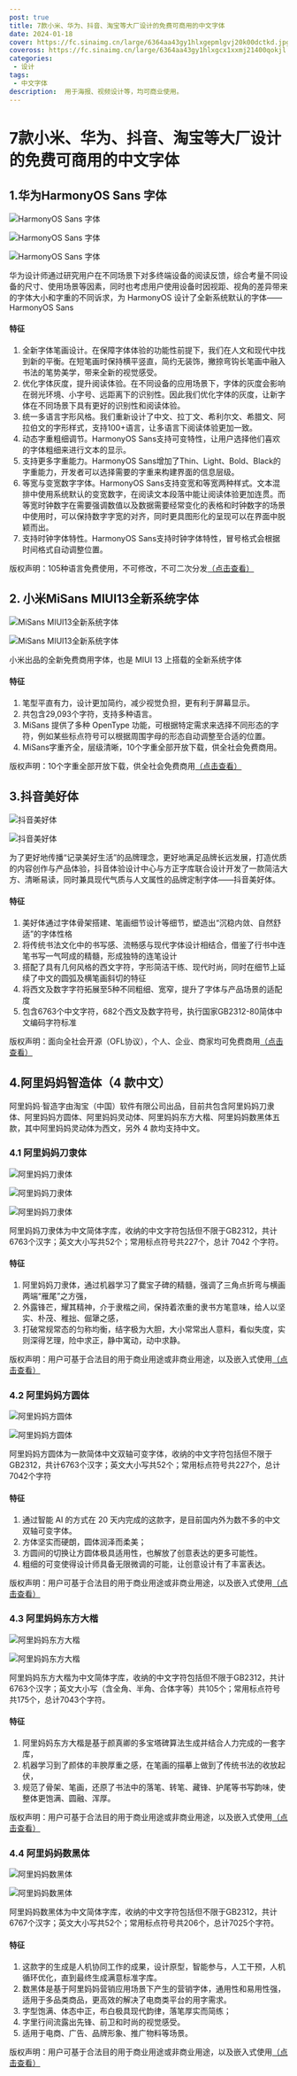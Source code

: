 ```yaml
---
post: true
title: 7款小米、华为、抖音、淘宝等大厂设计的免费可商用的中文字体
date: 2024-01-18
cover: https://fc.sinaimg.cn/large/6364aa43gy1hlxgepmlgvj20k00dctkd.jpg
coveross: https://fc.sinaimg.cn/large/6364aa43gy1hlxgcx1xxmj21400qokjl.jpg
categories:
 - 设计
tags:
 - 中文字体
description:  用于海报、视频设计等，均可商业使用。
---
```

# 7款小米、华为、抖音、淘宝等大厂设计的免费可商用的中文字体



## 1.华为HarmonyOS Sans 字体
![HarmonyOS Sans 字体](https://fc.sinaimg.cn/large/6364aa43gy1hlxg58m6w3j21z40m8dis.jpg)

![HarmonyOS Sans 字体](https://fc.sinaimg.cn/large/6364aa43gy1hlxg5ko45cj21z42x8alh.jpg)

![HarmonyOS Sans 字体](https://fc.sinaimg.cn/large/6364aa43gy1hlxg5x3mh3j24js2gohdt.jpg)

华为设计师通过研究用户在不同场景下对多终端设备的阅读反馈，综合考量不同设备的尺寸、使用场景等因素，同时也考虑用户使用设备时因视距、视角的差异带来的字体大小和字重的不同诉求，为 HarmonyOS 设计了全新系统默认的字体——HarmonyOS Sans

#### 特征
1. 全新字体笔画设计。在保障字体体验的功能性前提下，我们在人文和现代中找到新的平衡。在短笔画时保持横平竖直，简约无装饰，撇捺弯钩长笔画中融入书法的笔势美学，带来全新的视觉感受。
2. 优化字体灰度，提升阅读体验。在不同设备的应用场景下，字体的灰度会影响在弱光环境、小字号、远距离下的识别性。因此我们优化字体的灰度，让新字体在不同场景下具有更好的识别性和阅读体验。
3. 统一多语言字形风格。我们重新设计了中文、拉丁文、希利尔文、希腊文、阿拉伯文的字形样式，支持100+语言，让多语言下阅读体验更加一致。
4. 动态字重粗细调节。HarmonyOS Sans支持可变特性，让用户选择他们喜欢的字体粗细来进行文本的显示。
5. 支持更多字重能力。HarmonyOS Sans增加了Thin、Light、Bold、Black的字重能力，开发者可以选择需要的字重来构建界面的信息层级。
6. 等宽与变宽数字字体。HarmonyOS Sans支持变宽和等宽两种样式。文本混排中使用系统默认的变宽数字，在阅读文本段落中能让阅读体验更加连贯。而等宽时钟数字在需要强调数值以及数据需要经常变化的表格和时钟数字的场景中使用时，可以保持数字字宽的对齐，同时更具图形化的呈现可以在界面中脱颖而出。
7. 支持时钟字体特性。HarmonyOS Sans支持时钟字体特性，冒号格式会根据时间格式自动调整位置。

版权声明：105种语言免费使用，不可修改，不可二次分发[（点击查看）](https://developer.harmonyos.com/cn/harmonyos_design)


<ArticleLink via="post" :work="{
    title: '华为HarmonyOS Sans 字体',
    view: 'https://developer.huawei.com/images/download/general/HarmonyOS-Sans.zip',
    github: '',
    via: 'https://developer.huawei.com/consumer/cn/design/resource/',
    linkpan:'https://pan.baidu.com/s/1hKUr4vMbO-Twvim0-k40pg?pwd=uyv3',
    coveross: '',
    beecode: '',
    viewtit: '官方下载',
    wxwords: '',
    }" />


## 2. 小米MiSans MIUI13全新系统字体
![MiSans MIUI13全新系统字体](https://fc.sinaimg.cn/large/6364aa43gy1hlxf9huh9yj21r00zgdt2.jpg)

![MiSans MIUI13全新系统字体](https://fc.sinaimg.cn/large/6364aa43gy1hlxfa0fvznj21r00zgwmn.jpg)

小米出品的全新免费商用字体，也是 MIUI 13 上搭载的全新系统字体

#### 特征
1. 笔型平直有力，设计更加简约，减少视觉负担，更有利于屏幕显示。
2. 共包含29,093个字符，支持多种语言。
3. MiSans 提供了多种 OpenType 功能，可根据特定需求来选择不同形态的字符，例如某些标点符号可以根据周围字母的形态自动调整至合适的位置。
4. MiSans字重齐全，层级清晰，10个字重全部开放下载，供全社会免费商用。

版权声明：10个字重全部开放下载，供全社会免费商用[（点击查看）](https://web.vip.miui.com/page/info/mio/mio/detail?postId=33935854)

<ArticleLink via="post" :work="{
    title: 'MiSans MIUI13全新系统字体',
    view: 'https://cdn.cnbj1.fds.api.mi-img.com/vipmlmodel/font/MiSans/MiSans.zip',
    github: '',
    via: 'https://web.vip.miui.com/page/info/mio/mio/detail?postId=33935854',
    linkpan:'https://pan.baidu.com/s/19nH3jV6wKKRF_6ikLRhNPA?pwd=4kde',
    coveross: '',
    beecode: '',
    viewtit: '官方下载',
    wxwords: '',
    }" />

## 3.抖音美好体
![抖音美好体](https://fc.sinaimg.cn/large/6364aa43gy1hlxfb8gpnuj20u00gwgmd.jpg)

![抖音美好体](https://fc.sinaimg.cn/large/6364aa43gy1hlxfcw3vtrj20u00gvq3v.jpg)


为了更好地传播“记录美好生活”的品牌理念，更好地满足品牌长远发展，打造优质的内容创作与产品体验，抖音体验设计中心与方正字库联合设计开发了一款简洁大方、清晰易读，同时兼具现代气质与人文属性的品牌定制字体——抖音美好体。

#### 特征
1. 美好体通过字体骨架搭建、笔画细节设计等细节，塑造出“沉稳内敛、自然舒适”的字体性格
2. 将传统书法文化中的书写感、流畅感与现代字体设计相结合，借鉴了行书中连笔书写一气呵成的精髓，形成独特的连笔设计
3. 搭配了具有几何风格的西文字符，字形简洁干练、现代时尚，同时在细节上延续了中文的圆弧及横笔画斜切的特征
4. 将西文及数字字符拓展至5种不同粗细、宽窄，提升了字体与产品场景的适配度
5. 包含6763个中文字符，682个西文及数字符号，执行国家GB2312-80简体中文编码字符标准

版权声明：面向全社会开源（OFL协议），个人、企业、商家均可免费商用[（点击查看）](https://mp.weixin.qq.com/s/_Q_V3vR1nXJfM__GLYY4ZQ)


<ArticleLink via="post" :work="{
    title: '抖音美好体',
    view: 'https://mp.weixin.qq.com/s/_Q_V3vR1nXJfM__GLYY4ZQ',
    github: '',
    via: 'https://mp.weixin.qq.com/s/_Q_V3vR1nXJfM__GLYY4ZQ',
    linkpan:'https://pan.baidu.com/s/1pCuW4irPGNeVJhPiqWZZpg?pwd=tt8m',
    coveross: '',
    beecode: '',
    viewtit: '官方下载',
    wxwords: '',
    }" />


## 4.阿里妈妈智造体（4 款中文）

阿里妈妈·智造字由淘宝（中国）软件有限公司出品，目前共包含阿里妈妈刀隶体、阿里妈妈方圆体、阿里妈妈灵动体、阿里妈妈东方大楷、阿里妈妈数黑体五款，其中阿里妈妈灵动体为西文，另外 4 款均支持中文。

### 4.1 阿里妈妈刀隶体

![阿里妈妈刀隶体](https://fc.sinaimg.cn/large/6364aa43gy1hlxfdf47t4g21hc0ty7wk.jpg)

![阿里妈妈刀隶体](https://fc.sinaimg.cn/large/6364aa43gy1hlxff0v41oj21jk0rd44n.jpg)

![阿里妈妈刀隶体](https://fc.sinaimg.cn/large/6364aa43gy1hlxfji4pxrj21jk1357na.jpg)


阿里妈妈刀隶体为中文简体字库，收纳的中文字符包括但不限于GB2312，共计6763个汉字；英文大小写共52个；常用标点符号共227个，总计 7042 个字符。

#### 特征
1. 阿里妈妈刀隶体，通过机器学习了爨宝子碑的精髓，强调了三角点折弯与横画两端“雁尾”之方强，
2. 外露锋芒，耀其精神，介于隶楷之间，保持着浓重的隶书方笔意味，给人以坚实、朴茂、稚拙、倔犟之感，
3. 打破常规常态的匀称均衡，结字极为大胆，大小常常出人意料，看似失度，实则深得艺理，险中求正，静中寓动，动中求静。

版权声明：用户可基于合法目的用于商业用途或非商业用途，以及嵌入式使用[（点击查看）](https://www.iconfont.cn/fonts/detail?cnid=1ntUmJ7Q4Jhw)


<ArticleLink via="post" :work="{
    title: '阿里妈妈刀隶体',
    view: 'https://www.iconfont.cn/fonts/detail?cnid=1ntUmJ7Q4Jhw',
    github: '',
    via: 'https://www.iconfont.cn/fonts/detail?cnid=1ntUmJ7Q4Jhw',
    linkpan:'https://pan.baidu.com/s/1TqN7YQXjHJ-nRSzGzKqkeQ?pwd=fvyj',
    coveross: '',
    beecode: '',
    viewtit: '官方下载',
    wxwords: '',
    }" />

### 4.2 阿里妈妈方圆体

![阿里妈妈方圆体](https://fc.sinaimg.cn/large/6364aa43gy1hlxfksel73j21jk0rdwki.jpg)

![阿里妈妈方圆体](https://fc.sinaimg.cn/large/6364aa43gy1hlxfl3h18xj21jk0rt7c0.jpg)

阿里妈妈方圆体为一款简体中文双轴可变字体，收纳的中文字符包括但不限于 GB2312，共计6763个汉字；英文大小写共52个；常用标点符号共227个，总计7042个字符

#### 特征
1. 通过智能 AI 的方式在 20 天内完成的这款字，是目前国内外为数不多的中文双轴可变字体。
2. 方体坚实而硬朗，圆体润泽而柔美；
3. 方圆间的切换让方圆体极具适用性，也解放了创意表达的更多可能性。
4. 粗细的可变使得设计师具备无限微调的可能，让创意设计有了丰富表达。

版权声明：用户可基于合法目的用于商业用途或非商业用途，以及嵌入式使用[（点击查看）](https://www.iconfont.cn/fonts/detail?cnid=pOvFIr086ADR)


<ArticleLink via="post" :work="{
    title: '阿里妈妈方圆体',
    view: 'https://www.iconfont.cn/fonts/detail?cnid=pOvFIr086ADR',
    github: '',
    via: 'https://www.iconfont.cn/fonts/detail?cnid=pOvFIr086ADR',
    linkpan:'https://pan.baidu.com/s/13CNx20WJK6g5AACPAGtPvQ?pwd=dnu3',
    coveross: '',
    beecode: '',
    viewtit: '官方下载',
    wxwords: '',
    }" />

### 4.3 阿里妈妈东方大楷

![阿里妈妈东方大楷](https://fc.sinaimg.cn/large/6364aa43gy1hlxfoh3budj21sg2mbe81.jpg)

![阿里妈妈东方大楷](https://fc.sinaimg.cn/large/6364aa43gy1hlxfos5qu6j20y10nvtze.jpg)

阿里妈妈东方大楷为中文简体字库，收纳的中文字符包括但不限于GB2312，共计6763个汉字；英文大小写（含全角、半角、合体字等）共105个；常用标点符号共175个，总计7043个字符。

#### 特征
1. 阿里妈妈东方大楷是基于颜真卿的多宝塔碑算法生成并结合人力完成的一套字库，
2. 机器学习到了颜体的丰腴厚重之感，在笔画的描摹上做到了传统书法的收放起伏，
3. 规范了骨架、笔画，还原了书法中的落笔、转笔、藏锋、护尾等书写韵味，使整体更饱满、圆融、浑厚。

版权声明：用户可基于合法目的用于商业用途或非商业用途，以及嵌入式使用[（点击查看）](https://www.iconfont.cn/fonts/detail?cnid=IhcTcFymWeyf)


<ArticleLink via="post" :work="{
    title: '阿里妈妈东方大楷',
    view: 'https://www.iconfont.cn/fonts/detail?cnid=IhcTcFymWeyf',
    github: '',
    via: 'https://www.iconfont.cn/fonts/detail?cnid=IhcTcFymWeyf',
    linkpan:'https://pan.baidu.com/s/1QHDIkjN6eJjMIDfridrdYA?pwd=wx43',
    coveross: '',
    beecode: '',
    viewtit: '官方下载',
    wxwords: '',
    }" />

### 4.4 阿里妈妈数黑体

![阿里妈妈数黑体](https://fc.sinaimg.cn/large/6364aa43gy1hlxfqm0ztkj21sg3conpd.jpg)

![阿里妈妈数黑体](https://fc.sinaimg.cn/large/6364aa43gy1hlxfqyxw9rj21sg0tukjl.jpg)

阿里妈妈数黑体为中文简体字库，收纳的中文字符包括但不限于GB2312，共计6767个汉字；英文大小写共52个；常用标点符号共206个，总计7025个字符。

#### 特征
1. 这款字的生成是人机协同工作的成果，设计原型，智能参与，人工干预，人机循环优化，直到最终生成满意标准字库。 
2. 数黑体是基于阿里妈妈营销应用场景下产生的营销字体，通用性和易用性强，适用于多品类商品，更高效的解决了电商类平台的用字需求。
3. 字型饱满、体态中正，布白极具现代韵律，落笔厚实而简练；
4. 字里行间流露出先锋、前卫和时尚的视觉感受。
5. 适用于电商、广告、品牌形象、推广物料等场景。

版权声明：用户可基于合法目的用于商业用途或非商业用途，以及嵌入式使用[（点击查看）](https://www.iconfont.cn/fonts/detail?cnid=a9fXc2HD9n7s)


<ArticleLink via="post" :work="{
    title: '阿里妈妈数黑体',
    view: 'https://www.iconfont.cn/fonts/detail?cnid=a9fXc2HD9n7s',
    github: '',
    via: 'https://www.iconfont.cn/fonts/detail?cnid=a9fXc2HD9n7s',
    linkpan:'https://pan.baidu.com/s/14oYXOEBFwaOEWQK7CtbETQ?pwd=puq3',
    coveross: '',
    beecode: '',
    viewtit: '官方下载',
    wxwords: '',
    }" />
